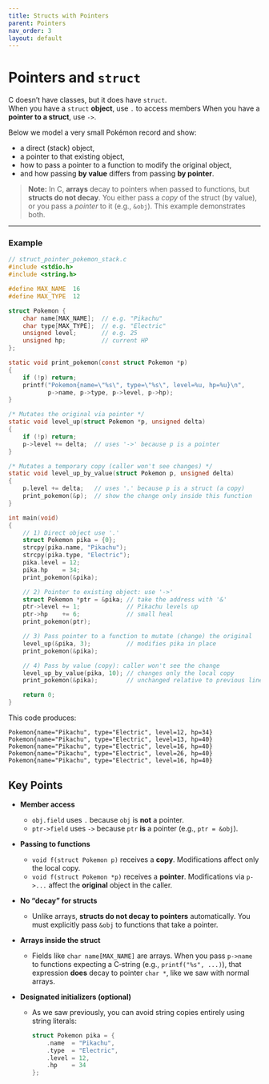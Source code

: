 ```yaml
---
title: Structs with Pointers
parent: Pointers
nav_order: 3
layout: default
---
```


# Pointers and `struct`

C doesn’t have classes, but it does have `struct`.  
When you have a `struct` **object**, use `.` to access members
When you have a **pointer to a struct**, use `->`.

Below we model a very small Pokémon record and show:

- a direct (stack) object,
- a pointer to that existing object,
- how to pass a pointer to a function to modify the original object,
- and how passing **by value** differs from passing **by pointer**.

> **Note:** In C, **arrays** decay to pointers when passed to functions, but **structs do not decay**. You either pass a *copy* of the struct (by value), or you pass a *pointer* to it (e.g., `&obj`). This example demonstrates both.

---

### Example

```c
// struct_pointer_pokemon_stack.c
#include <stdio.h>
#include <string.h>

#define MAX_NAME  16
#define MAX_TYPE  12

struct Pokemon {
    char name[MAX_NAME];  // e.g. "Pikachu"
    char type[MAX_TYPE];  // e.g. "Electric"
    unsigned level;       // e.g. 25
    unsigned hp;          // current HP
};

static void print_pokemon(const struct Pokemon *p)
{
    if (!p) return;
    printf("Pokemon{name=\"%s\", type=\"%s\", level=%u, hp=%u}\n",
           p->name, p->type, p->level, p->hp);
}

/* Mutates the original via pointer */
static void level_up(struct Pokemon *p, unsigned delta)
{
    if (!p) return;
    p->level += delta;  // uses '->' because p is a pointer
}

/* Mutates a temporary copy (caller won't see changes) */
static void level_up_by_value(struct Pokemon p, unsigned delta)
{
    p.level += delta;   // uses '.' because p is a struct (a copy)
    print_pokemon(&p);  // show the change only inside this function
}

int main(void)
{
    // 1) Direct object use '.'
    struct Pokemon pika = {0};
    strcpy(pika.name, "Pikachu");
    strcpy(pika.type, "Electric");
    pika.level = 12;
    pika.hp    = 34;
    print_pokemon(&pika);

    // 2) Pointer to existing object: use '->'
    struct Pokemon *ptr = &pika; // take the address with '&'
    ptr->level += 1;             // Pikachu levels up
    ptr->hp    += 6;             // small heal
    print_pokemon(ptr);

    // 3) Pass pointer to a function to mutate (change) the original
    level_up(&pika, 3);          // modifies pika in place
    print_pokemon(&pika);

    // 4) Pass by value (copy): caller won't see the change
    level_up_by_value(pika, 10); // changes only the local copy
    print_pokemon(&pika);        // unchanged relative to previous line

    return 0;
}

```

This code produces:

```
Pokemon{name="Pikachu", type="Electric", level=12, hp=34}
Pokemon{name="Pikachu", type="Electric", level=13, hp=40}
Pokemon{name="Pikachu", type="Electric", level=16, hp=40}
Pokemon{name="Pikachu", type="Electric", level=26, hp=40}
Pokemon{name="Pikachu", type="Electric", level=16, hp=40}
```

## Key Points

- **Member access**
  - `obj.field` uses `.` because `obj` is **not** a pointer.
  - `ptr->field` uses `->` because `ptr` **is** a pointer (e.g., `ptr = &obj`).

- **Passing to functions**
  - `void f(struct Pokemon p)` receives a **copy**. Modifications affect only the local copy.
  - `void f(struct Pokemon *p)` receives a **pointer**. Modifications via `p->...` affect the **original** object in the caller.

- **No “decay” for structs**
  - Unlike arrays, **structs do not decay to pointers** automatically. You must explicitly pass `&obj` to functions that take a pointer.

- **Arrays inside the struct**
  - Fields like `char name[MAX_NAME]` are arrays. When you pass `p->name` to functions expecting a C‑string (e.g., `printf("%s", ...)`), that expression **does** decay to pointer `char *`, like we saw with normal arrays.

- **Designated initializers (optional)**
  - As we saw previously, you can avoid string copies entirely using string literals:

    ```c
    struct Pokemon pika = {
        .name  = "Pikachu",
        .type  = "Electric",
        .level = 12,
        .hp    = 34
    };
    ```
